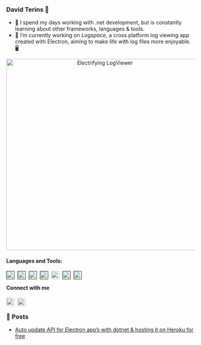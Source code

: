 ### David Terins 👋

- 🌱 I spend my days working with .net development, but is constantly learning about other frameworks, languages & tools. 
- 🚀 I’m currently working on *Logspace*, a cross platform log viewing app created with Electron, aiming to make life with log files more enjoyable. 🖥️

<div align="center">
    <img src="resources/logspace.gif" alt="Electrifying LogViewer" width="512">
</div>

#### Languages and Tools:

[<img style="padding-right:5px" align="left" alt="C#" width="22px" src="https://cdn.jsdelivr.net/gh/devicons/devicon/icons/csharp/csharp-original.svg" />]()

[<img style="padding-right:5px" align="left" alt="Docker" width="22px" src="https://cdn.jsdelivr.net/gh/devicons/devicon/icons/docker/docker-plain.svg" />]()

[<img style="padding-right:5px" align="left" alt="Git" width="22px" src="https://cdn.jsdelivr.net/gh/devicons/devicon/icons/git/git-original.svg" />]()

[<img style="padding-right:5px" align="left" alt="Typescript" width="22px" src="https://cdn.jsdelivr.net/gh/devicons/devicon/icons/typescript/typescript-original.svg" />]()

[<img style="padding-right:5px" align="left" alt="Electron" width="22px" src="https://cdn.jsdelivr.net/gh/devicons/devicon/icons/electron/electron-original.svg" />](https://www.electronjs.org/)

[<img style="padding-right:5px" align="left" alt="Typescript" width="22px" src="https://cdn.jsdelivr.net/gh/devicons/devicon/icons/react/react-original.svg" />]()

[<img style="padding-right:5px" align="left" alt="Typescript" width="22px" src="https://cdn.jsdelivr.net/gh/devicons/devicon/icons/unity/unity-original.svg" />]()

<br />

#### Connect with me

[<img style="padding-right:5px" align="left" alt="David Terins | LinkedIn" width="22px" src="https://cdn.jsdelivr.net/gh/devicons/devicon/icons/linkedin/linkedin-original.svg" />](www.linkedin.com/in/davidterins)

[<img style="padding-right:5px" align="left" alt="David Terins | LinkedIn" width="22px" src="https://cdn.jsdelivr.net/npm/simple-icons@v3/icons/medium.svg" />](https://medium.com/@dtee)

<br />

### 📕 Posts
<!-- BLOG-POST-LIST:START -->
- [Auto update API for Electron app’s with dotnet & hosting it on Heroku for free](https://medium.com/@dtee/auto-update-api-for-electron-apps-with-dotnet-hosting-it-on-heroku-for-free-6eec86cfba5e?source=rss-505e2cff760------2)
<!-- BLOG-POST-LIST:END -->